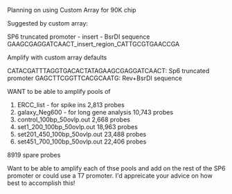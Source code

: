 Planning on using Custom Array for 90K chip

Suggested by custom array: 

SP6 truncated promoter - insert - BsrDI sequence
GAAGCGAGGATCAACT_insert_region_CATTGCGTGAACCGA

Amplify with custom array defaults

CATACGATTTAGGTGACACTATAGAAGCGAGGATCAACT: Sp6 truncated promoter
GAGCTTCGGTTCACGCAATG: Rev+BsrDI sequence 


WANT to be able to amplify pools of 

1) ERCC_list - for spike ins					2,813 probes
2) galaxy_Neg600 - for long gene analysis		10,743 probes
3) control_100bp_50ovlp.out						2,668 probes
4) set1_200_100bp_50ovlp.out					18,963 probes
5) set201_450_100bp_50ovlp.out					23,488 probes
6) set451_700_100bp_50ovlp.out					22,406 probes

8919 spare probes

Want to be able to amplify each of thse pools and add on the rest of the SP6 promoter or could use a T7 promoter.
I'd appreicate your advice on how best to accomplish this!
